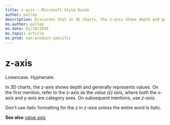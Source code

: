 ```yaml
---
title: z-axis - Microsoft Style Guide
author: pallep
description: Discusses that in 3D charts, the z-axis shows depth and generally represents values, but instructs to lowercase and hyphenate the z-axis.
ms.author: pallep
ms.date: 01/19/2018
ms.topic: article
ms.prod: non-product-specific
---
```


# z-axis

Lowercase. Hyphenate.

In
3D charts, the z-axis shows depth and generally represents values.
On the first mention, refer to the z-axis as the *value (z) axis,* where both the x-axis and y-axis are category axes. On subsequent mentions, use *z-axis*. 

Don't use italic formatting for the *z* in *z-axis* unless the entire word is italic.

**See also** [value axis](~/a-z-word-list-term-collections/v/value-axis.md)

